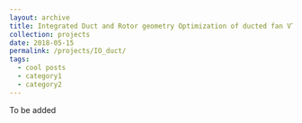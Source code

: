 ```yaml
---
layout: archive
title: Integrated Duct and Rotor geometry Optimization of ducted fan VTOL Aircrafts 
collection: projects
date: 2018-05-15
permalink: /projects/IO_duct/
tags:
  - cool posts
  - category1
  - category2
---
```


To be added 
